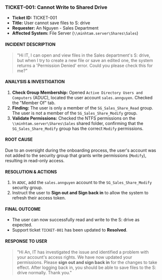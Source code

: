 ### TICKET-001: Cannot Write to Shared Drive
- **Ticket ID:** TICKET-001
- **Title:** User cannot save files to S: drive
- **Requester:** An Nguyen - Sales Department
- **Affected System:** File Server (`\\minhtam.server\Shares\Sales`)

#### INCIDENT DESCRIPTION
> "Hi IT, I can open and view files in the Sales department's S: drive, but when I try to create a new file or save an edited one, the system returns a 'Permission Denied' error. Could you please check this for me?"

#### ANALYSIS & INVESTIGATION
1.  **Check Group Membership:** Opened `Active Directory Users and Computers` (ADUC), located the user account `sales.annguyen`. Checked the "Member Of" tab.
2.  **Finding:** The user is only a member of the `SG_Sales_Share_Read` group. The user is not a member of the `SG_Sales_Share_Modify` group.
3.  **Validate Permissions:** Checked the NTFS permissions on the `\\minhtam.server\Shares\Sales` shared folder, confirming that the `SG_Sales_Share_Modify` group has the correct `Modify` permissions.

#### ROOT CAUSE
Due to an oversight during the onboarding process, the user's account was not added to the security group that grants write permissions (`Modify`), resulting in read-only access.

#### RESOLUTION & ACTIONS
1.  In `ADUC`, add the `sales.annguyen` account to the `SG_Sales_Share_Modify` security group.
2.  Instruct the user to **Sign out and Sign back in** to allow the system to refresh their access token.

#### FINAL OUTCOME
-   The user can now successfully read and write to the S: drive as expected.
-   Support ticket `TICKET-001` has been updated to **Resolved**.

#### RESPONSE TO USER
> "Hi An, IT has investigated the issue and identified a problem with your account's access rights. We have now updated your permissions. Please **sign out and sign back in** for the changes to take effect. After logging back in, you should be able to save files to the S: drive normally. Thank you."